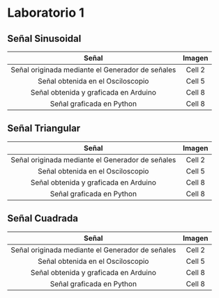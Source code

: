 # Laboratorio 1

## Señal Sinusoidal


| Señal  | Imagen  |
|:-------------: |:---------------:|
| Señal originada mediante el Generador de señales         | Cell 2          |
| Señal obtenida en el Osciloscopio         | Cell 5          |
| Señal obtenida y graficada en Arduino        | Cell 8          |
| Señal graficada en Python        | Cell 8          |

## Señal Triangular



| Señal  | Imagen  |
|:-------------: |:---------------:|
| Señal originada mediante el Generador de señales         | Cell 2          |
| Señal obtenida en el Osciloscopio         | Cell 5          |
| Señal obtenida y graficada en Arduino        | Cell 8          |
| Señal graficada en Python        | Cell 8          |

## Señal Cuadrada



| Señal  | Imagen  |
|:-------------: |:---------------:|
| Señal originada mediante el Generador de señales         | Cell 2          |
| Señal obtenida en el Osciloscopio         | Cell 5          |
| Señal obtenida y graficada en Arduino        | Cell 8          |
| Señal graficada en Python        | Cell 8          |

